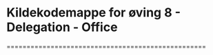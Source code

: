 # Kildekodemappe for øving 8 - Delegation - Office
==================================================
